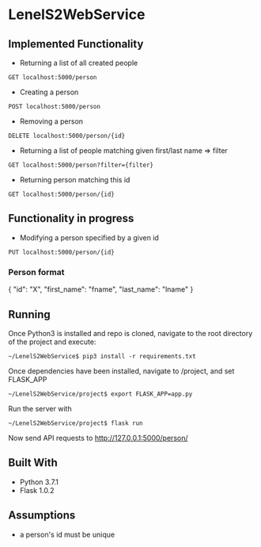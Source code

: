 # LenelS2WebService


## Implemented Functionality
* Returning a list of all created people 
```
GET localhost:5000/person
```
* Creating a person
```
POST localhost:5000/person
```
* Removing a person
```
DELETE localhost:5000/person/{id}
```
* Returning a list of people matching given first/last name => filter
```
GET localhost:5000/person?filter={filter}
```
* Returning person matching this id
```
GET localhost:5000/person/{id}
```

## Functionality in progress
* Modifying a person specified by a given id
```
PUT localhost:5000/person/{id}
```

### Person format
{
  "id": "X",
  "first_name": "fname",
  "last_name": "lname"
}

## Running
Once Python3 is installed and repo is cloned, navigate to the root directory of the project and execute:
```
~/LenelS2WebService$ pip3 install -r requirements.txt
```
Once dependencies have been installed, navigate to /project, and set FLASK_APP
```
~/LenelS2WebService/project$ export FLASK_APP=app.py
```
Run the server with 
```
~/LenelS2WebService/project$ flask run
```
Now send API requests to http://127.0.0.1:5000/person/

## Built With
* Python 3.7.1 
* Flask 1.0.2

## Assumptions
* a person's id must be unique


